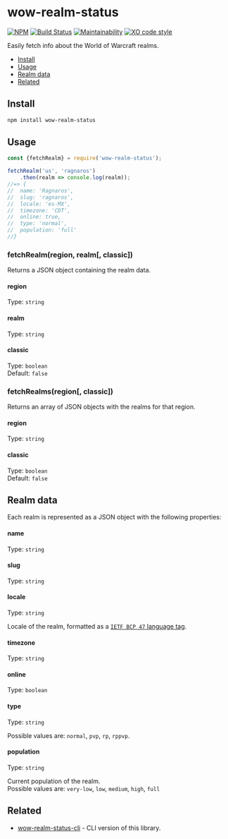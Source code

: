 # wow-realm-status
[![NPM](https://img.shields.io/npm/v/wow-realm-status.svg)](https://www.npmjs.com/package/wow-realm-status)
[![Build Status](https://travis-ci.com/alvarocastro/wow-realm-status.svg?branch=master)](https://travis-ci.com/alvarocastro/wow-realm-status)
[![Maintainability](https://api.codeclimate.com/v1/badges/753c087f0d8331aa962c/maintainability)](https://codeclimate.com/github/alvarocastro/wow-realm-status/maintainability)
[![XO code style](https://img.shields.io/badge/code_style-XO-5ed9c7.svg)](https://github.com/xojs/xo)

Easily fetch info about the World of Warcraft realms.

- [Install](#install)
- [Usage](#usage)
- [Realm data](#realm-data)
- [Related](#related)

## Install

```bash
npm install wow-realm-status
```

## Usage

```js
const {fetchRealm} = require('wow-realm-status');

fetchRealm('us', 'ragnaros')
	.then(realm => console.log(realm));
//=> {
//  name: 'Ragnaros',
//  slug: 'ragnaros',
//  locale: 'es-MX',
//  timezone: 'CDT',
//  online: true,
//  type: 'normal',
//  population: 'full'
//}
```

### fetchRealm(region, realm[, classic])

Returns a JSON object containing the realm data.

#### region

Type: `string`

#### realm

Type: `string`

#### classic

Type: `boolean`<br>
Default: `false`

### fetchRealms(region[, classic])

Returns an array of JSON objects with the realms for that region.

#### region

Type: `string`

#### classic

Type: `boolean`<br>
Default: `false`

## Realm data

Each realm is represented as a JSON object with the following properties:

#### name

Type: `string`

#### slug

Type: `string`

#### locale

Type: `string`

Locale of the realm, formatted as a [`IETF BCP 47` language tag](https://en.wikipedia.org/wiki/IETF_language_tag).

#### timezone

Type: `string`

#### online

Type: `boolean`

#### type

Type: `string`

Possible values are: `normal`, `pvp`, `rp`, `rppvp`.

#### population

Type: `string`

Current population of the realm.<br>
Possible values are: `very-low`, `low`, `medium`, `high`, `full`

## Related

* [wow-realm-status-cli](https://github.com/alvarocastro/wow-realm-status-cli) - CLI version of this library.
